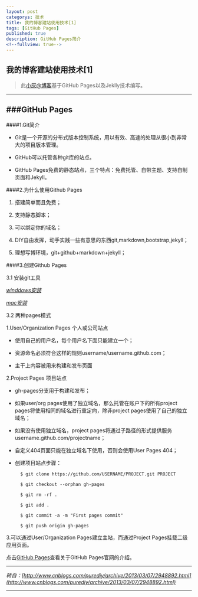 ```yaml
---
layout: post
categorys: 技术
title: 我的博客建站使用技术[1]
tags: [GitHub Pages]
published: true
description: GitHub Pages简介
<!--fullview: true-->
---
```



## 我的博客建站使用技术[1]

> 此[小灰@博客](http://xiaohui.me)基于GitHub Pages以及Jeklly技术编写。

----

###GitHub Pages
---

####1.Git简介

- Git是一个开源的分布式版本控制系统，用以有效、高速的处理从很小到非常大的项目版本管理。

- GitHub可以托管各种git库的站点。

- GitHub Pages免费的静态站点，三个特点：免费托管、自带主题、支持自制页面和Jekyll。


####2.为什么使用Github Pages

1. 搭建简单而且免费；

2. 支持静态脚本；

3. 可以绑定你的域名；

4. DIY自由发挥，动手实践一些有意思的东西git,markdown,bootstrap,jekyll；

5. 理想写博环境，git+github+markdown+jekyll；


####3.创建Github Pages

3.1 安装git工具

_[winddows安装](http://windows.github.com/)_

_[mac安装](http://mac.github.com/)_

3.2 两种pages模式

1.User/Organization Pages 个人或公司站点

- 使用自己的用户名，每个用户名下面只能建立一个；

- 资源命名必须符合这样的规则username/username.github.com；

- 主干上内容被用来构建和发布页面


2.Project Pages 项目站点

- gh-pages分支用于构建和发布；

- 如果user/org pages使用了独立域名，那么托管在账户下的所有project pages将使用相同的域名进行重定向，除非project pages使用了自己的独立域名；

- 如果没有使用独立域名，project pages将通过子路径的形式提供服务username.github.com/projectname；

- 自定义404页面只能在独立域名下使用，否则会使用User Pages 404；

- 创建项目站点步骤：

		$ git clone https://github.com/USERNAME/PROJECT.git PROJECT

		$ git checkout --orphan gh-pages
	
		$ git rm -rf .

		$ git add .

		$ git commit -a -m "First pages commit"

		$ git push origin gh-pages
	
3.可以通过User/Organization Pages建立主站，而通过Project Pages挂载二级应用页面。


点击[GitHub Pages](https://pages.github.com)查看关于GitHub Pages官网的介绍。


---

*转自：[http://www.cnblogs.com/purediy/archive/2013/03/07/2948892.html](http://www.cnblogs.com/purediy/archive/2013/03/07/2948892.html)*

---